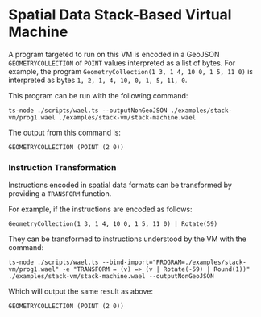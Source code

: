 # Spatial Data Stack-Based Virtual Machine 

A program targeted to run on this VM is encoded in a GeoJSON `GEOMETRYCOLLECTION` of `POINT` values interpreted as a list of bytes. For example, the program `GeometryCollection(1 3, 1 4, 10 0, 1 5, 11 0)` is interpreted as bytes `1, 2, 1, 4, 10, 0, 1, 5, 11, 0`.

This program can be run with the following command:
```
ts-node ./scripts/wael.ts --outputNonGeoJSON ./examples/stack-vm/prog1.wael ./examples/stack-vm/stack-machine.wael
```

The output from this command is:
```
GEOMETRYCOLLECTION (POINT (2 0))
```

### Instruction Transformation

Instructions encoded in spatial data formats can be transformed by providing a `TRANSFORM` function.

For example, if the instructions are encoded as follows:
```
GeometryCollection(1 3, 1 4, 10 0, 1 5, 11 0) | Rotate(59)
```

They can be transformed to instructions understood by the VM with the command:
```
ts-node ./scripts/wael.ts --bind-import="PROGRAM=./examples/stack-vm/prog1.wael" -e "TRANSFORM = (v) => (v | Rotate(-59) | Round(1))" ./examples/stack-vm/stack-machine.wael --outputNonGeoJSON
```

Which will output the same result as above:
```
GEOMETRYCOLLECTION (POINT (2 0))
```